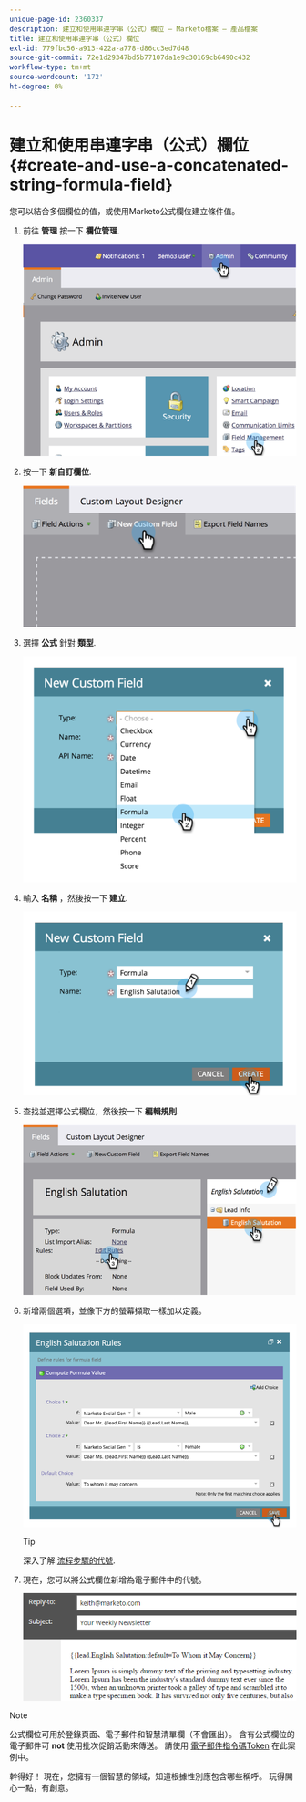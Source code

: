 ```yaml
---
unique-page-id: 2360337
description: 建立和使用串連字串（公式）欄位 — Marketo檔案 — 產品檔案
title: 建立和使用串連字串（公式）欄位
exl-id: 779fbc56-a913-422a-a778-d86cc3ed7d48
source-git-commit: 72e1d29347bd5b77107da1e9c30169cb6490c432
workflow-type: tm+mt
source-wordcount: '172'
ht-degree: 0%

---
```


# 建立和使用串連字串（公式）欄位 {#create-and-use-a-concatenated-string-formula-field}

您可以結合多個欄位的值，或使用Marketo公式欄位建立條件值。

1. 前往 **管理** 按一下 **欄位管理**.

   ![](assets/image2014-9-19-9-3a44-3a58.png)

1. 按一下 **新自訂欄位**.

   ![](assets/image2014-9-19-9-3a45-3a8.png)

1. 選擇 **公式** 針對 **類型**.

   ![](assets/image2014-9-19-9-3a45-3a17.png)

1. 輸入 **名稱** ，然後按一下 **建立**.

   ![](assets/image2014-9-19-9-3a46-3a0.png)

1. 查找並選擇公式欄位，然後按一下 **編輯規則**.

   ![](assets/image2014-9-19-9-3a46-3a13.png)

1. 新增兩個選項，並像下方的螢幕擷取一樣加以定義。

   ![](assets/image2014-9-19-9-3a46-3a25.png)

   >[!TIP]
   >
   >深入了解 [流程步驟的代號](/help/marketo/product-docs/core-marketo-concepts/smart-campaigns/flow-actions/use-tokens-in-flow-steps.md).

1. 現在，您可以將公式欄位新增為電子郵件中的代號。

   ![](assets/seven.png)

>[!NOTE]
>
>公式欄位可用於登錄頁面、電子郵件和智慧清單欄（不會匯出）。 含有公式欄位的電子郵件可 **not** 使用批次促銷活動來傳送。 請使用 [電子郵件指令碼Token](/help/marketo/product-docs/email-marketing/general/using-tokens/create-an-email-script-token.md) 在此案例中。

幹得好！ 現在，您擁有一個智慧的領域，知道根據性別應包含哪些稱呼。 玩得開心一點，有創意。

